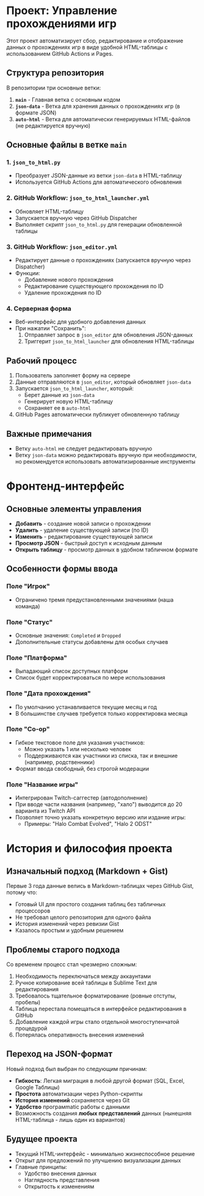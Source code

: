 # Проект: Управление прохождениями игр

Этот проект автоматизирует сбор, редактирование и отображение данных о прохождениях игр в виде удобной HTML-таблицы с использованием GitHub Actions и Pages.

## Структура репозитория

В репозитории три основные ветки:

1. **`main`** - Главная ветка с основным кодом
2. **`json-data`** - Ветка для хранения данных о прохождениях игр (в формате JSON)
3. **`auto-html`** - Ветка для автоматически генерируемых HTML-файлов (не редактируется вручную)

## Основные файлы в ветке `main`

### 1. `json_to_html.py`
- Преобразует JSON-данные из ветки `json-data` в HTML-таблицу
- Используется GitHub Actions для автоматического обновления

### 2. GitHub Workflow: `json_to_html_launcher.yml`
- Обновляет HTML-таблицу
- Запускается вручную через GitHub Dispatcher
- Выполняет скрипт `json_to_html.py` для генерации обновленной таблицы

### 3. GitHub Workflow: `json_editor.yml`
- Редактирует данные о прохождениях (запускается вручную через Dispatcher)
- Функции:
  - Добавление нового прохождения
  - Редактирование существующего прохождения по ID
  - Удаление прохождения по ID

### 4. Серверная форма
- Веб-интерфейс для удобного добавления данных
- При нажатии "Сохранить":
  1. Отправляет запрос в `json_editor` для обновления JSON-данных
  2. Триггерит `json_to_html_launcher` для обновления HTML-таблицы

## Рабочий процесс

1. Пользователь заполняет форму на сервере
2. Данные отправляются в `json_editor`, который обновляет `json-data`
3. Запускается `json_to_html_launcher`, который:
   - Берет данные из `json-data`
   - Генерирует новую HTML-таблицу
   - Сохраняет ее в `auto-html`
4. GitHub Pages автоматически публикует обновленную таблицу

## Важные примечания
- Ветку `auto-html` не следует редактировать вручную
- Ветку `json-data` можно редактировать вручную при необходимости, но рекомендуется использовать автоматизированные инструменты



# Фронтенд-интерфейс

## Основные элементы управления
- **Добавить** - создание новой записи о прохождении
- **Удалить** - удаление существующей записи (по ID)
- **Изменить** - редактирование существующей записи
- **Просмотр JSON** - быстрый доступ к исходным данным
- **Открыть таблицу** - просмотр данных в удобном табличном формате

## Особенности формы ввода
### Поле "Игрок"
- Ограничено тремя предустановленными значениями (наша команда)

### Поле "Статус"
- Основные значения: `Completed` и `Dropped`
- Дополнительные статусы добавлены для особых случаев

### Поле "Платформа"
- Выпадающий список доступных платформ
- Список будет корректироваться по мере использования

### Поле "Дата прохождения"
- По умолчанию устанавливается текущие месяц и год
- В большинстве случаев требуется только корректировка месяца

### Поле "Co-op"
- Гибкое текстовое поле для указания участников:
  - Можно указать 1 или несколько человек
  - Поддерживаются как участники из списка, так и внешние (например, родственники)
- Формат ввода свободный, без строгой модерации

### Поле "Название игры"
- Интегрирован Twitch-саггестер (автодополнение)
- При вводе части названия (например, "хало") выводится до 20 варианта из Twitch API
- Позволяет точно указать конкретную версию или издание игры:
  - Примеры: "Halo Combat Evolved", "Halo 2 ODST"


# История и философия проекта

## Изначальный подход (Markdown + Gist)
Первые 3 года данные велись в Markdown-таблицах через GitHub Gist, потому что:
- Готовый UI для простого создания таблиц без табличных процессоров
- Не требовал целого репозитория для одного файла
- История изменений через ревизии Gist
- Казалось простым и удобным решением

## Проблемы старого подхода
Со временем процесс стал чрезмерно сложным:
1. Необходимость переключаться между аккаунтами
2. Ручное копирование всей таблицы в Sublime Text для редактирования
3. Требовалось тщательное форматирование (ровные отступы, пробелы)
4. Таблица перестала помещаться в интерфейсе редактирования в GitHub
5. Добавление каждой игры стало отдельной многоступенчатой процедурой
6. Потерялась оперативность внесения изменений

## Переход на JSON-формат
Новый подход был выбран по следующим причинам:
- **Гибкость**: Легкая миграция в любой другой формат (SQL, Excel, Google Таблицы)
- **Простота** автоматизации через Python-скрипты
- **История изменений** сохраняется через Git
- **Удобство** програмmatic работы с данными
- Возможность создания **любых представлений** данных (нынешняя HTML-таблица - лишь один из вариантов)

## Будущее проекта
- Текущий HTML-интерфейс - минимально жизнеспособное решение
- Открыт для предложений по улучшению визуализации данных
- Главные принципы:
  - Удобство внесения данных
  - Наглядность представления
  - Открытость к изменениям
